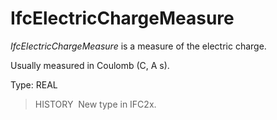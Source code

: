# IfcElectricChargeMeasure

_IfcElectricChargeMeasure_ is a measure of the electric charge.

Usually measured in Coulomb (C, A s).

Type: REAL

> HISTORY&nbsp; New type in IFC2x.
